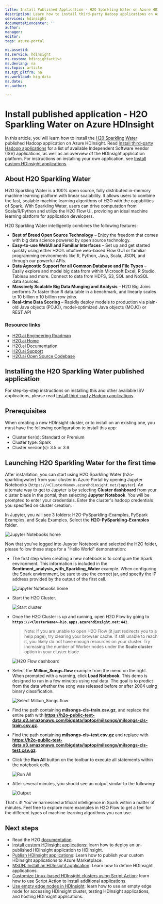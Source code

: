 ```yaml
---
title: Install Published Application - H2O Sparkling Water on Azure HDInsight | Microsoft Docs
description: Learn how to install third-party Hadoop applications on Azure HDInsight.
services: hdinsight
documentationcenter: ''
author: 
manager: 
editor: 
tags: azure-portal

ms.assetid: 
ms.service: hdinsight
ms.custom: hdinsightactive
ms.devlang: na
ms.topic: article
ms.tgt_pltfrm: na
ms.workload: big-data
ms.date: 
ms.author: 

---
```

# Install published application - H2O Sparkling Water on Azure HDInsight

In this article, you will learn how to install the [H20 Sparkling Water](http://www.h2o.ai/) published Hadoop application on Azure HDInsight. Read [Install third-party Hadoop applications](hdinsight-apps-install-applications.md) for a list of available Independent Software Vendor (ISV) applications, as well as an overview of the HDInsight application platform. For instructions on installing your own application, see [Install custom HDInsight applications](hdinsight-apps-install-custom-applications.md).

## About H2O Sparkling Water

H2O Sparkling Water is a 100% open source, fully distributed in-memory machine learning platform with linear scalability. It allows users to combine the fast, scalable machine learning algorithms of H2O with the capabilities of Spark. With Sparkling Water, users can drive computation from Scala/R/Python and utilize the H2O Flow UI, providing an ideal machine learning platform for application developers.

H2O Sparkling Water intelligently combines the following features:

* **Best of Breed Open Source Technology** – Enjoy the freedom that comes with big data science powered by open source technology.
* **Easy-to-use WebUI and Familiar Interfaces** – Set up and get started quickly using either H2O’s intuitive web-based Flow GUI or familiar programming environments like R, Python, Java, Scala, JSON, and through our powerful APIs.
* **Data Agnostic Support for all Common Database and File Types** – Easily explore and model big data from within Microsoft Excel, R Studio, Tableau and more. Connect to data from HDFS, S3, SQL and NoSQL data sources.
* **Massively Scalable Big Data Munging and Analysis** – H2O Big Joins performs 7x faster than R data.table in a benchmark, and linearly scales to 10 billion x 10 billion row joins.
* **Real-time Data Scoring** – Rapidly deploy models to production via plain-old Java objects (POJO), model-optimized Java objects (MOJO) or REST API

### Resource links

* [H2O.ai Engineering Roadmap](https://jira.h2o.ai/)
* [H2O.ai Home](http://www.h2o.ai/)
* [H2O.ai Documentation](http://docs.h2o.ai/)
* [H2O.ai Support](https://support.h2o.ai/)
* [H2O.ai Open Source Codebase](https://github.com/h2oai/)


## Installing the H2O Sparkling Water published application

For step-by-step instructions on installing this and other available ISV applications, please read [Install third-party Hadoop applications](hdinsight-apps-install-applications.md#how-to-install-a-published-application).

## Prerequisites

When creating a new HDInsight cluster, or to install on an existing one, you must have the following configuration to install this app:

* Cluster tier(s): Standard or Premium
* Cluster type: Spark
* Cluster version(s): 3.5 or 3.6


## Launching H2O Sparkling Water for the first time

After installation, you can start using H2O Sparkling Water (h2o-sparklingwater) from your cluster in Azure Portal by opening Jupyter Notebooks (`https://<ClusterName>.azurehdinsight.net/jupyter`). An alternate way to get to Jupyter is by selecting **Cluster dashboard** from your cluster blade in the portal, then selecting **Jupyter Notebook**. You will be prompted to enter your credentials. Enter the cluster's hadoop credentials you specified on cluster creation.

In Jupyter, you will see 3 folders: H2O-PySparkling-Examples, PySpark Examples, and Scala Examples. Select the **H2O-PySparkling-Examples** folder.

![Jupyter Notebooks home](./media/hdinsight-install-published-app-h2o/jupyter-home.png)

Now that you've logged into Jupyter Notebook and selected the H2O folder, please follow these steps for a "Hello World" demonstration:

* The first step when creating a new notebook is to configure the Spark environment. This information is included in the **Sentiment_analysis_with_Sparkling_Water** example. When configuring the Spark environment, be sure to use the correct jar, and specify the IP address provided by the output of the first cell.

    ![Jupyter Notebooks home](./media/hdinsight-install-published-app-h2o/spark-config.png)

* Start the H2O Cluster.

    ![Start cluster](./media/hdinsight-install-published-app-h2o/start-cluster.png)

* Once the H2O Cluster is up and running, open H2O Flow by going to **`https://<ClusterName>-h2o.apps.azurehdinsight.net:443`**.

    > Note: If you are unable to open H2O Flow (it just redirects you to a help page), try clearing your browser cache. If still unable to reach it, you likely do not have enough resources on your cluster. Try increasing the number of Worker nodes under the **Scale cluster** option in your cluster blade.

    ![H2O Flow dashboard](./media/hdinsight-install-published-app-h2o/h2o-flow.png)

* Select the **Million_Songs.flow** example from the menu on the right. When prompted with a warning, click **Load Notebook**. This demo is designed to run in a few minutes using real data. The goal is to predict from the data whether the song was released before or after 2004 using binary classification. 

    ![Select Million_Songs.flow](./media/hdinsight-install-published-app-h2o/million-songs.png)

* Find the path containing **milsongs-cls-train.csv.gz**, and replace the entire path with **https://h2o-public-test-data.s3.amazonaws.com/bigdata/laptop/milsongs/milsongs-cls-train.csv.gz**.

* Find the path containing **milsongs-cls-test.csv.gz** and replace with **https://h2o-public-test-data.s3.amazonaws.com/bigdata/laptop/milsongs/milsongs-cls-test.csv.gz**.

* Click the **Run All** button on the toolbar to execute all statements within the notebook cells.

    ![Run All](./media/hdinsight-install-published-app-h2o/run-all.png)

* After several minutes, you should see an output similar to the following:

    ![Output](./media/hdinsight-install-published-app-h2o/output.png)


That's it! You've harnessed artificial intelligence in Spark within a matter of minutes. Feel free to explore more examples in H2O Flow to get a feel for the different types of machine learning algorithms you can use.


## Next steps
* Read the H2O [documentation](http://docs.h2o.ai/h2o/latest-stable/h2o-docs/index.html)
* [Install custom HDInsight applications](hdinsight-apps-install-custom-applications.md): learn how to deploy an un-published HDInsight application to HDInsight.
* [Publish HDInsight applications](hdinsight-apps-publish-applications.md): Learn how to publish your custom HDInsight applications to Azure Marketplace.
* [MSDN: Install an HDInsight application](https://msdn.microsoft.com/library/mt706515.aspx): Learn how to define HDInsight applications.
* [Customize Linux-based HDInsight clusters using Script Action](hdinsight-hadoop-customize-cluster-linux.md): learn how to use Script Action to install additional applications.
* [Use empty edge nodes in HDInsight](hdinsight-apps-use-edge-node.md): learn how to use an empty edge node for accessing HDInsight cluster, testing HDInsight applications, and hosting HDInsight applications.

